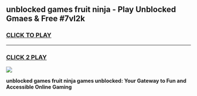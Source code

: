 
## unblocked games fruit ninja - Play Unblocked Gmaes & Free #7vl2k
<h3>
<a href="https://news.freeplayer.one?title=unblocked_games_fruit_ninja&ref=26F">CLICK TO PLAY</a></h3>
<hr>

<h3>
<a href="https://news.freeplayer.one?title=unblocked_games_fruit_ninja&ref=26F">CLICK 2 PLAY</a>
  
</h3>

<a href="https://news.freeplayer.one?title=unblocked_games_fruit_ninja&ref=26F/"><img src="https://clearcache.store/games.png"></a>


**unblocked games fruit ninja games unblocked: Your Gateway to Fun and Accessible Online Gaming**
